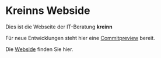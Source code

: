 # Kreinns Webside 

Dies ist die Webseite der IT-Beratung **kreinn**

Für neue Entwicklungen steht hier eine [Commitpreview](https://kreativteam.netlify.com/) bereit. 

Die [Webside](www.kreinn.de) finden Sie hier.
